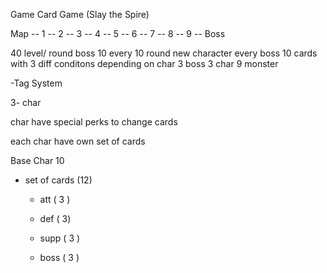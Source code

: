 Game
Card Game (Slay the Spire)



                       
               
Map  -- 1 -- 2 -- 3 -- 4 -- 5 -- 6 -- 7 -- 8 -- 9 -- Boss      




40 level/ round
boss 10 every 10 round
new character every boss
10 cards with 3 diff conditons depending on char
3 boss
3 char
9 monster



-Tag System

3- char

char have special perks to change cards

each char have own set of cards



Base Char 
10 
 - set of cards (12)

      - att ( 3 )
      - def ( 3)
      - supp ( 3 )

      - boss ( 3 )
      